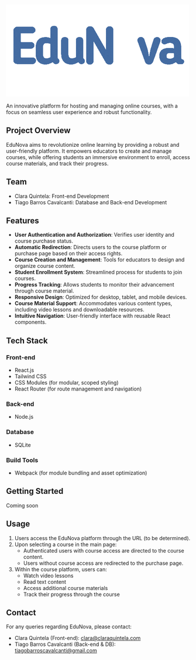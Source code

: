 
![EduNova logo](src/assets/imgs/EduNova_logo.gif)

An innovative platform for hosting and managing online courses, with a focus on seamless user experience and robust functionality.

## Project Overview

EduNova aims to revolutionize online learning by providing a robust and user-friendly platform. It empowers educators to create and manage courses, while offering students an immersive environment to enroll, access course materials, and track their progress.

## Team

- Clara Quintela: Front-end Development
- Tiago Barros Cavalcanti: Database and Back-end Development

## Features

- **User Authentication and Authorization**: Verifies user identity and course purchase status.
- **Automatic Redirection**: Directs users to the course platform or purchase page based on their access rights.
- **Course Creation and Management**: Tools for educators to design and organize course content.
- **Student Enrollment System**: Streamlined process for students to join courses.
- **Progress Tracking**: Allows students to monitor their advancement through course material.
- **Responsive Design**: Optimized for desktop, tablet, and mobile devices.
- **Course Material Support**: Accommodates various content types, including video lessons and downloadable resources.
- **Intuitive Navigation**: User-friendly interface with reusable React components.

## Tech Stack

### Front-end

- React.js
- Tailwind CSS
- CSS Modules (for modular, scoped styling)
- React Router (for route management and navigation)

### Back-end

- Node.js

### Database

- SQLite

### Build Tools

- Webpack (for module bundling and asset optimization)

## Getting Started

Coming soon

## Usage

1. Users access the EduNova platform through the URL (to be determined).
2. Upon selecting a course in the main page:
   - Authenticated users with course access are directed to the course content.
   - Users without course access are redirected to the purchase page.
3. Within the course platform, users can:
   - Watch video lessons
   - Read text content
   - Access additional course materials
   - Track their progress through the course

## Contact

For any queries regarding EduNova, please contact:

- Clara Quintela (Front-end): clara@claraquintela.com
- Tiago Barros Cavalcanti (Back-end & DB): tiagobarroscavalcanti@gmail.com
